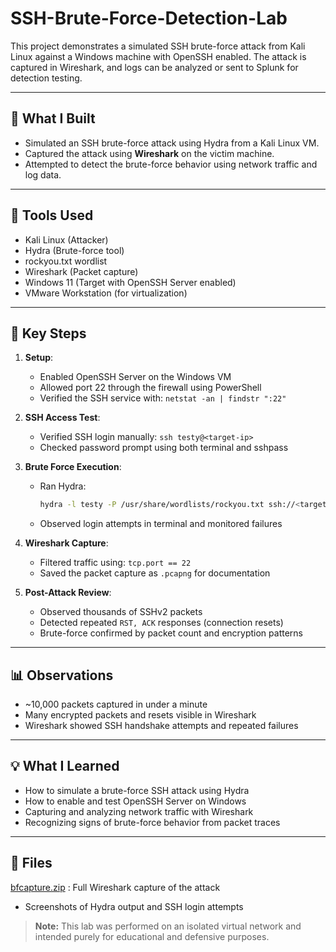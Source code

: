 # SSH-Brute-Force-Detection-Lab

This project demonstrates a simulated SSH brute-force attack from Kali Linux against a Windows machine with OpenSSH enabled. The attack is captured in Wireshark, and logs can be analyzed or sent to Splunk for detection testing.

---

## 🔧 What I Built

* Simulated an SSH brute-force attack using Hydra from a Kali Linux VM.
* Captured the attack using **Wireshark** on the victim machine.
* Attempted to detect the brute-force behavior using network traffic and log data.

---

## 🧰 Tools Used

* Kali Linux (Attacker)
* Hydra (Brute-force tool)
* rockyou.txt wordlist
* Wireshark (Packet capture)
* Windows 11 (Target with OpenSSH Server enabled)
* VMware Workstation (for virtualization)

---

## 📸 Key Steps

1. **Setup**:

   * Enabled OpenSSH Server on the Windows VM
   * Allowed port 22 through the firewall using PowerShell
   * Verified the SSH service with: `netstat -an | findstr ":22"`

2. **SSH Access Test**:

   * Verified SSH login manually: `ssh testy@<target-ip>`
   * Checked password prompt using both terminal and sshpass

3. **Brute Force Execution**:

   * Ran Hydra:

     ```bash
     hydra -l testy -P /usr/share/wordlists/rockyou.txt ssh://<target-ip>
     ```
   * Observed login attempts in terminal and monitored failures

4. **Wireshark Capture**:

   * Filtered traffic using: `tcp.port == 22`
   * Saved the packet capture as `.pcapng` for documentation

5. **Post-Attack Review**:

   * Observed thousands of SSHv2 packets
   * Detected repeated `RST, ACK` responses (connection resets)
   * Brute-force confirmed by packet count and encryption patterns

---

## 📊 Observations

* \~10,000 packets captured in under a minute
* Many encrypted packets and resets visible in Wireshark
* Wireshark showed SSH handshake attempts and repeated failures

---

## 💡 What I Learned

* How to simulate a brute-force SSH attack using Hydra
* How to enable and test OpenSSH Server on Windows
* Capturing and analyzing network traffic with Wireshark
* Recognizing signs of brute-force behavior from packet traces

---

## 📁 Files
[bfcapture.zip](https://github.com/user-attachments/files/20993173/bfcapture.zip) : Full Wireshark capture of the attack

* Screenshots of Hydra output and SSH login attempts


> **Note:** This lab was performed on an isolated virtual network and intended purely for educational and defensive purposes.
